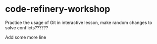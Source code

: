 # code-refinery-workshop
Practice the usage of Git in interactive lesson, make random changes
to solve conflicts??????

Add some more line

